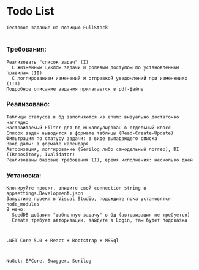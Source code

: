 # Todo List
```console
Тестовое задание на позицию FullStack
```    
#
### Требования:
    Реализовать "список задач" (I)
      С жизненным циклом задачи и ролевым доступом по установленным правилам (II)
      С логгированием изменений и отправкой уведомлений при изменениях (III)
    Подробное описание задания прилагается в pdf-файле
### Реализовано:
    Таблицы статусов в бд заполняются из enum: визуально достаточно наглядно
    Настраиваемый Filter для бд инкапсулирован в отдельный класс
    Список задач выводится в формате таблицы (Read-Create-Update)
    Фильтрация по статусу задачи: в виде выпадающего списка
    Ввод даты: в формате календаря
    Авторизация, логгирование (Serilog либо самодельный логгер), DI (IRepository, IValidator)
    Реализованы базовые требования (I), время исполнения: несколько дней
### Установка:
    Клонируйте проект, впишите свой connection string в appsettings.Development.json
    Запустите проект в Visual Studio, подождите пока установятся node_modules
    В меню:
      SeedDB добавит "шаблонную задачу" в бд (авторизация не требуется)
      Create требует авторизации, зайдите в Login, там будет подсказка
#
```console
.NET Core 5.0 + React + Bootstrap + MSSql
```
#    
```console
NuGet: EFCore, Swagger, Serilog
```
